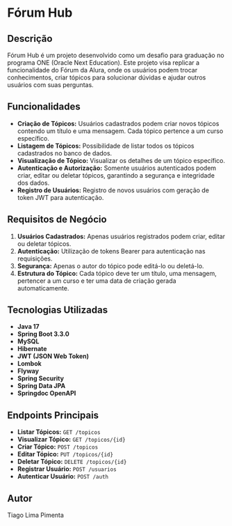 # Fórum Hub

## Descrição

Fórum Hub é um projeto desenvolvido como um desafio para graduação no programa ONE (Oracle Next Education). Este projeto visa replicar a funcionalidade do Fórum da Alura, onde os usuários podem trocar conhecimentos, criar tópicos para solucionar dúvidas e ajudar outros usuários com suas perguntas.

## Funcionalidades

- **Criação de Tópicos:** Usuários cadastrados podem criar novos tópicos contendo um título e uma mensagem. Cada tópico pertence a um curso específico.
- **Listagem de Tópicos:** Possibilidade de listar todos os tópicos cadastrados no banco de dados.
- **Visualização de Tópico:** Visualizar os detalhes de um tópico específico.
- **Autenticação e Autorização:** Somente usuários autenticados podem criar, editar ou deletar tópicos, garantindo a segurança e integridade dos dados.
- **Registro de Usuários:** Registro de novos usuários com geração de token JWT para autenticação.

## Requisitos de Negócio

1. **Usuários Cadastrados:** Apenas usuários registrados podem criar, editar ou deletar tópicos.
2. **Autenticação:** Utilização de tokens Bearer para autenticação nas requisições.
3. **Segurança:** Apenas o autor do tópico pode editá-lo ou deletá-lo.
4. **Estrutura do Tópico:** Cada tópico deve ter um título, uma mensagem, pertencer a um curso e ter uma data de criação gerada automaticamente.

## Tecnologias Utilizadas

- **Java 17**
- **Spring Boot 3.3.0**
- **MySQL**
- **Hibernate**
- **JWT (JSON Web Token)**
- **Lombok**
- **Flyway**
- **Spring Security**
- **Spring Data JPA**
- **Springdoc OpenAPI**

## Endpoints Principais

- **Listar Tópicos:** `GET /topicos`
- **Visualizar Tópico:** `GET /topicos/{id}`
- **Criar Tópico:** `POST /topicos`
- **Editar Tópico:** `PUT /topicos/{id}`
- **Deletar Tópico:** `DELETE /topicos/{id}`
- **Registrar Usuário:** `POST /usuarios`
- **Autenticar Usuário:** `POST /auth`

## Autor

Tiago Lima Pimenta
